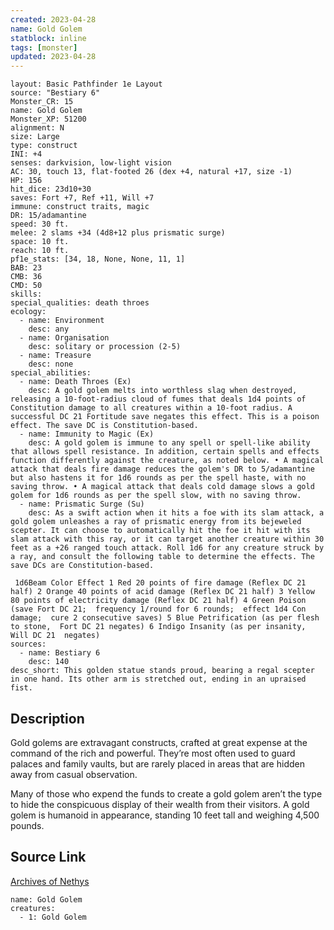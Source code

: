 ```yaml
---
created: 2023-04-28
name: Gold Golem
statblock: inline
tags: [monster]
updated: 2023-04-28
---
```

```statblock
layout: Basic Pathfinder 1e Layout
source: "Bestiary 6"
Monster_CR: 15
name: Gold Golem
Monster_XP: 51200
alignment: N
size: Large
type: construct
INI: +4
senses: darkvision, low-light vision
AC: 30, touch 13, flat-footed 26 (dex +4, natural +17, size -1)
HP: 156
hit_dice: 23d10+30
saves: Fort +7, Ref +11, Will +7
immune: construct traits, magic
DR: 15/adamantine
speed: 30 ft.
melee: 2 slams +34 (4d8+12 plus prismatic surge)
space: 10 ft.
reach: 10 ft.
pf1e_stats: [34, 18, None, None, 11, 1]
BAB: 23
CMB: 36
CMD: 50
skills: 
special_qualities: death throes
ecology:
  - name: Environment
    desc: any
  - name: Organisation
    desc: solitary or procession (2-5)
  - name: Treasure
    desc: none
special_abilities:
  - name: Death Throes (Ex)
    desc: A gold golem melts into worthless slag when destroyed, releasing a 10-foot-radius cloud of fumes that deals 1d4 points of Constitution damage to all creatures within a 10-foot radius. A successful DC 21 Fortitude save negates this effect. This is a poison effect. The save DC is Constitution-based.
  - name: Immunity to Magic (Ex)
    desc: A gold golem is immune to any spell or spell-like ability that allows spell resistance. In addition, certain spells and effects function differently against the creature, as noted below. • A magical attack that deals fire damage reduces the golem's DR to 5/adamantine but also hastens it for 1d6 rounds as per the spell haste, with no saving throw. • A magical attack that deals cold damage slows a gold golem for 1d6 rounds as per the spell slow, with no saving throw.
  - name: Prismatic Surge (Su)
    desc: As a swift action when it hits a foe with its slam attack, a gold golem unleashes a ray of prismatic energy from its bejeweled scepter. It can choose to automatically hit the foe it hit with its slam attack with this ray, or it can target another creature within 30 feet as a +26 ranged touch attack. Roll 1d6 for any creature struck by a ray, and consult the following table to determine the effects. The save DCs are Constitution-based.

 1d6Beam Color Effect 1 Red 20 points of fire damage (Reflex DC 21 half) 2 Orange 40 points of acid damage (Reflex DC 21 half) 3 Yellow 80 points of electricity damage (Reflex DC 21 half) 4 Green Poison (save Fort DC 21;  frequency 1/round for 6 rounds;  effect 1d4 Con damage;  cure 2 consecutive saves) 5 Blue Petrification (as per flesh to stone,  Fort DC 21 negates) 6 Indigo Insanity (as per insanity, Will DC 21  negates)
sources:
  - name: Bestiary 6
    desc: 140
desc_short: This golden statue stands proud, bearing a regal scepter in one hand. Its other arm is stretched out, ending in an upraised fist.
```
## Description
Gold golems are extravagant constructs, crafted at great expense at the command of the rich and powerful. They’re most often used to guard palaces and family vaults, but are rarely placed in areas that are hidden away from casual observation. 

Many of those who expend the funds to create a gold golem aren’t the type to hide the conspicuous display of their wealth from their visitors. A gold golem is humanoid in appearance, standing 10 feet tall and weighing 4,500 pounds.
## Source Link
[Archives of Nethys](https://aonprd.com/MonsterDisplay.aspx?ItemName=Gold%20Golem)
```encounter-table
name: Gold Golem
creatures:
  - 1: Gold Golem
```
